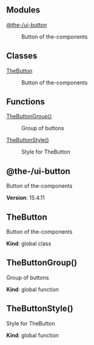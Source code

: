 <!--- Code generated by @the-/script-doc. DO NOT EDIT. -->

## Modules

<dl>
<dt><a href="#module_@the-/ui-button">@the-/ui-button</a></dt>
<dd><p>Button of the-components</p>
</dd>
</dl>

## Classes

<dl>
<dt><a href="#TheButton">TheButton</a></dt>
<dd><p>Button of the-components</p>
</dd>
</dl>

## Functions

<dl>
<dt><a href="#TheButtonGroup">TheButtonGroup()</a></dt>
<dd><p>Group of buttons</p>
</dd>
<dt><a href="#TheButtonStyle">TheButtonStyle()</a></dt>
<dd><p>Style for TheButton</p>
</dd>
</dl>

<a name="module_@the-/ui-button"></a>

## @the-/ui-button
Button of the-components

**Version**: 15.4.11  
<a name="TheButton"></a>

## TheButton
Button of the-components

**Kind**: global class  
<a name="TheButtonGroup"></a>

## TheButtonGroup()
Group of buttons

**Kind**: global function  
<a name="TheButtonStyle"></a>

## TheButtonStyle()
Style for TheButton

**Kind**: global function  
